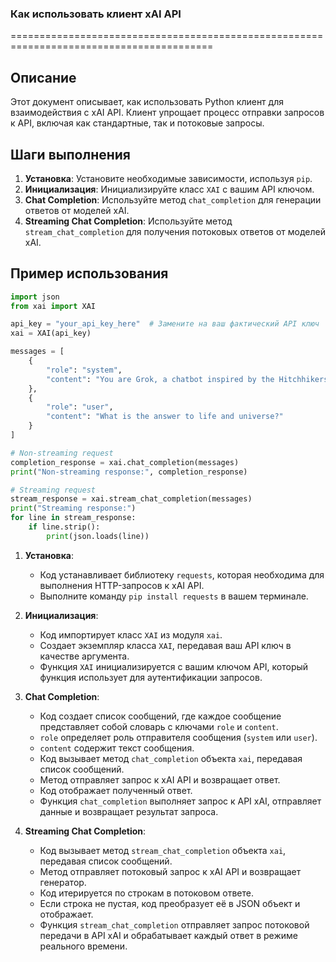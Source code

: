 ### Как использовать клиент xAI API
=========================================================================================

Описание
-------------------------
Этот документ описывает, как использовать Python клиент для взаимодействия с xAI API. Клиент упрощает процесс отправки запросов к API, включая как стандартные, так и потоковые запросы.

Шаги выполнения
-------------------------
1. **Установка**: Установите необходимые зависимости, используя `pip`.
2. **Инициализация**: Инициализируйте класс `XAI` с вашим API ключом.
3. **Chat Completion**: Используйте метод `chat_completion` для генерации ответов от моделей xAI.
4. **Streaming Chat Completion**: Используйте метод `stream_chat_completion` для получения потоковых ответов от моделей xAI.

Пример использования
-------------------------

```python
import json
from xai import XAI

api_key = "your_api_key_here"  # Замените на ваш фактический API ключ
xai = XAI(api_key)

messages = [
    {
        "role": "system",
        "content": "You are Grok, a chatbot inspired by the Hitchhikers Guide to the Galaxy."
    },
    {
        "role": "user",
        "content": "What is the answer to life and universe?"
    }
]

# Non-streaming request
completion_response = xai.chat_completion(messages)
print("Non-streaming response:", completion_response)

# Streaming request
stream_response = xai.stream_chat_completion(messages)
print("Streaming response:")
for line in stream_response:
    if line.strip():
        print(json.loads(line))
```

1.  **Установка**:
    -   Код устанавливает библиотеку `requests`, которая необходима для выполнения HTTP-запросов к xAI API.
    -   Выполните команду `pip install requests` в вашем терминале.

2.  **Инициализация**:
    -   Код импортирует класс `XAI` из модуля `xai`.
    -   Создает экземпляр класса `XAI`, передавая ваш API ключ в качестве аргумента.
    -   Функция `XAI` инициализируется с вашим ключом API, который функция использует для аутентификации запросов.

3.  **Chat Completion**:
    -   Код создает список сообщений, где каждое сообщение представляет собой словарь с ключами `role` и `content`.
    -   `role` определяет роль отправителя сообщения (`system` или `user`).
    -   `content` содержит текст сообщения.
    -   Код вызывает метод `chat_completion` объекта `xai`, передавая список сообщений.
    -   Метод отправляет запрос к xAI API и возвращает ответ.
    -   Код отображает полученный ответ.
    -   Функция `chat_completion` выполняет запрос к API xAI, отправляет данные и возвращает результат запроса.

4.  **Streaming Chat Completion**:
    -   Код вызывает метод `stream_chat_completion` объекта `xai`, передавая список сообщений.
    -   Метод отправляет потоковый запрос к xAI API и возвращает генератор.
    -   Код итерируется по строкам в потоковом ответе.
    -   Если строка не пустая, код преобразует её в JSON объект и отображает.
    -   Функция `stream_chat_completion` отправляет запрос потоковой передачи в API xAI и обрабатывает каждый ответ в режиме реального времени.